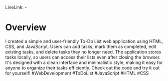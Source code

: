 LiveLink: - 

# Overview

I created a simple and user-friendly To-Do List web application using HTML, CSS, and JavaScript. 
Users can add tasks, mark them as completed, edit existing tasks, and delete tasks they no longer need. 
The application stores tasks locally, so users can access their lists even after closing the browser. 
It's designed with a clean interface and minimalistic style, making it easy for anyone to organize their tasks efficiently. 
Check out the code and try it out for yourself! #WebDevelopment #ToDoList #JavaScript #HTML #CSS
